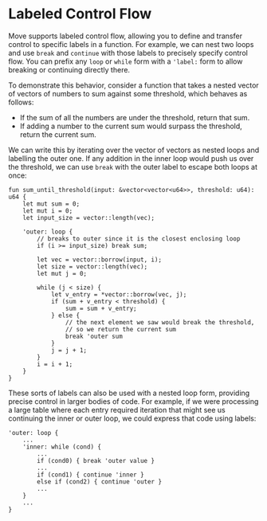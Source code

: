 # Labeled Control Flow

Move supports labeled control flow, allowing you to define and transfer control to specific labels
in a function. For example, we can nest two loops and use `break` and `continue` with those labels
to precisely specify control flow. You can prefix any `loop` or `while` form with a `'label:` form
to allow breaking or continuing directly there.

To demonstrate this behavior, consider a function that takes a nested vector of vectors of numbers
to sum against some threshold, which behaves as follows:

- If the sum of all the numbers are under the threshold, return that sum.
- If adding a number to the current sum would surpass the threshold,
  return the current sum.

We can write this by iterating over the vector of vectors as nested loops and labelling the outer
one. If any addition in the inner loop would push us over the threshold, we can use `break` with the
outer label to escape both loops at once:

```move
fun sum_until_threshold(input: &vector<vector<u64>>, threshold: u64): u64 {
    let mut sum = 0;
    let mut i = 0;
    let input_size = vector::length(vec);

    'outer: loop {
        // breaks to outer since it is the closest enclosing loop
        if (i >= input_size) break sum;

        let vec = vector::borrow(input, i);
        let size = vector::length(vec);
        let mut j = 0;

        while (j < size) {
            let v_entry = *vector::borrow(vec, j);
            if (sum + v_entry < threshold) {
                sum = sum + v_entry;
            } else {
                // the next element we saw would break the threshold,
                // so we return the current sum
                break 'outer sum
            }
            j = j + 1;
        }
        i = i + 1;
    }
}
```

These sorts of labels can also be used with a nested loop form, providing precise control in
larger bodies of code. For example, if we were processing a large table where each entry required
iteration that might see us continuing the inner or outer loop, we could express that code using
labels:

```move
'outer: loop {
    ...
    'inner: while (cond) {
        ...
        if (cond0) { break 'outer value }
        ...
        if (cond1) { continue 'inner }
        else if (cond2) { continue 'outer }
        ...
    }
    ...
}
```
